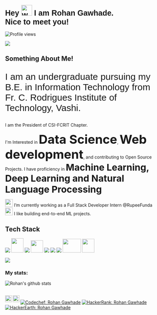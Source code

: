 <link href="https://fonts.googleapis.com/css2?family=Heebo:wght@500&display=swap" rel="stylesheet">

<h1  style="font-family: 'Heebo', sans-serif; font-size: 25px;">Hey <img alt="wave" src="https://emojis.slackmojis.com/emojis/images/1588177020/8809/wave_hello.gif?1588177020" width="35"> I am Rohan Gawhade.<br> Nice to meet you!</h1>

![Profile views](https://komarev.com/ghpvc/?username=rohangawhade)

![](giphy.gif)
<h2>Something About Me!</h2>
<p style="font-family: 'Heebo', sans-serif; font-size: 30px;">I am an undergraduate pursuing my B.E. in Information Technology from Fr. C. Rodrigues Institute of Technology, Vashi.</p> <p>I am the President of CSI-FCRIT Chapter.</p> <p>I'm Interested in <b style="font-size: 40px;">Data Science</b>, <b style="font-size: 40px;">Web development</b>, and contributing to Open Source Projects. I have proficiency in <b style="font-size: 30px;">Machine Learning, Deep Learning and Natural Language Processing</b></p>

<p>
   <img src="https://img.icons8.com/dusk/64/000000/working-with-a-laptop.png" width="25" height="25"/> I’m currently working as a Full Stack Developer Intern @RupeeFunda<br>
   <img src="https://img.icons8.com/color/48/000000/language-skill.png" width="25" height="25"/> I like building end-to-end ML projects.
   
</p>
<h2>Tech Stack</h2>
<p>
   <a><img src="https://img.icons8.com/color/48/000000/python.png"/></a>
   <a><img src="https://raw.githubusercontent.com/isocpp/logos/master/cpp_logo.png" width="40" height="47"/></a>
   <a><img src="https://img.icons8.com/color/48/000000/java-coffee-cup-logo.png"></a>
    <a><img src="https://www.r-project.org/logo/Rlogo.png" width="40" height="40"></a>
   <a><img src="https://img.icons8.com/color/48/000000/html-5.png"/></a>
   <a><img src="https://img.icons8.com/color/48/000000/css3.png"/></a>
    <a><img src="https://img.icons8.com/color/48/000000/javascript.png"/></a>
    <a><img src="https://upload.wikimedia.org/wikipedia/commons/thumb/a/a7/React-icon.svg/1280px-React-icon.svg.png" width="60" height="45"/></a>
    <a><img src="https://seeklogo.com/images/N/nodejs-logo-FBE122E377-seeklogo.com.png" width="40" height="45"/></a>
</p>
<img src="https://github-readme-stats.vercel.app/api/top-langs/?username=rohangawhade&layout=compact">

<h3>My stats:</h3>

![Rohan's github stats](https://github-readme-stats.vercel.app/api?username=rohangawhade&show_icons=true&count_private=true&theme=tokyonight)


<br>
<a href="https://www.linkedin.com/in/rohan-gawhade-6a676619a/">
  <img align="left" alt="Rohan Gawhade's LinkedIn" width="22px" src="https://cdn.jsdelivr.net/npm/simple-icons@v3/icons/linkedin.svg" />
</a>

<a href="https://instagram.com/rohan_gawhade?igshid=1od0k111z7zhb/">
  <img align="left" alt="Rohan Gawhade's Instagram" width="22px" src="https://cdn.jsdelivr.net/npm/simple-icons@v3/icons/instagram.svg" />
</a>

[![Codechef: Rohan Gawhade](https://img.shields.io/badge/Codechef-Rohan%20Gawhade-brightgreen)](https://www.codechef.com/users/rohangawhade)
[![HackerRank: Rohan Gawhade](https://img.shields.io/badge/HackerRank-Rohan%20Gawhade-yellow)](https://www.hackerrank.com/gawhaderohan)
[![HackerEarth: Rohan Gawhade](https://img.shields.io/badge/HackerEarth-Rohan%20Gawhade-blue)](https://www.hackerearth.com/@rohan1959)
